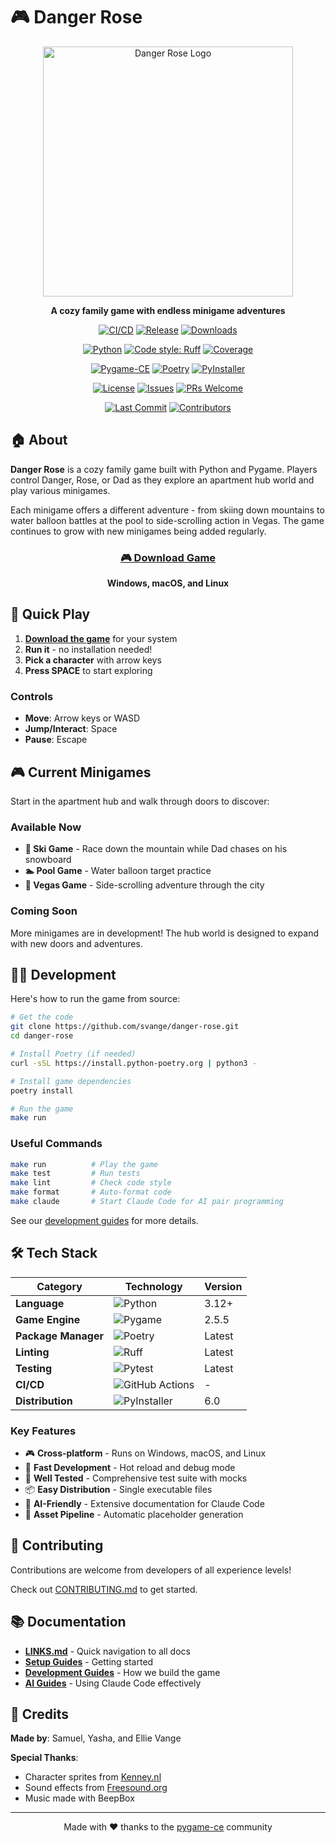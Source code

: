# 🎮 Danger Rose

<div align="center">
  <img src="docs/images/logo-placeholder.png" alt="Danger Rose Logo" width="400">

  **A cozy family game with endless minigame adventures**

  <!-- Build & Release -->
  [![CI/CD](https://github.com/cmc3bear/danger-rose-benji-oli-adventures/workflows/CI/CD%20Pipeline/badge.svg)](https://github.com/cmc3bear/danger-rose-benji-oli-adventures/actions)
  [![Release](https://img.shields.io/github/v/release/cmc3bear/danger-rose-benji-oli-adventures?include_prereleases)](https://github.com/cmc3bear/danger-rose-benji-oli-adventures/releases)
  [![Downloads](https://img.shields.io/github/downloads/cmc3bear/danger-rose-benji-oli-adventures/total)](https://github.com/cmc3bear/danger-rose-benji-oli-adventures/releases)
  
  <!-- Code Quality -->
  [![Python](https://img.shields.io/badge/Python-3.12%2B-blue.svg)](https://www.python.org/downloads/)
  [![Code style: Ruff](https://img.shields.io/endpoint?url=https://raw.githubusercontent.com/astral-sh/ruff/main/assets/badge/v2.json)](https://github.com/astral-sh/ruff)
  [![Coverage](https://img.shields.io/badge/coverage-55%25-yellow.svg)](https://github.com/cmc3bear/danger-rose-benji-oli-adventures)
  
  <!-- Tech Stack -->
  [![Pygame-CE](https://img.shields.io/badge/Pygame--CE-2.5.5-green.svg)](https://pyga.me/)
  [![Poetry](https://img.shields.io/endpoint?url=https://python-poetry.org/badge/v0.json)](https://python-poetry.org/)
  [![PyInstaller](https://img.shields.io/badge/PyInstaller-6.0-orange.svg)](https://www.pyinstaller.org/)
  
  <!-- Project Info -->
  [![License](https://img.shields.io/github/license/cmc3bear/danger-rose-benji-oli-adventures)](LICENSE)
  [![Issues](https://img.shields.io/github/issues/cmc3bear/danger-rose-benji-oli-adventures)](https://github.com/cmc3bear/danger-rose-benji-oli-adventures/issues)
  [![PRs Welcome](https://img.shields.io/badge/PRs-welcome-brightgreen.svg)](guides/setup/contributing.md)
  
  <!-- Activity -->
  [![Last Commit](https://img.shields.io/github/last-commit/cmc3bear/danger-rose-benji-oli-adventures)](https://github.com/cmc3bear/danger-rose-benji-oli-adventures/commits/main)
  [![Contributors](https://img.shields.io/github/contributors/cmc3bear/danger-rose-benji-oli-adventures)](https://github.com/cmc3bear/danger-rose-benji-oli-adventures/graphs/contributors)
</div>

## 🏠 About

**Danger Rose** is a cozy family game built with Python and Pygame. Players control Danger, Rose, or Dad as they explore an apartment hub world and play various minigames.

Each minigame offers a different adventure - from skiing down mountains to water balloon battles at the pool to side-scrolling action in Vegas. The game continues to grow with new minigames being added regularly.

<div align="center">
  <h3>
    <a href="https://github.com/svange/danger-rose/releases/latest">
      🎮 Download Game
    </a>
  </h3>
  <p>
    <strong>Windows, macOS, and Linux</strong>
  </p>
</div>

## 🎯 Quick Play

1. **[Download the game](https://github.com/svange/danger-rose/releases)** for your system
2. **Run it** - no installation needed!
3. **Pick a character** with arrow keys
4. **Press SPACE** to start exploring

### Controls
- **Move**: Arrow keys or WASD
- **Jump/Interact**: Space
- **Pause**: Escape

## 🎮 Current Minigames

Start in the apartment hub and walk through doors to discover:

### Available Now
- **🎿 Ski Game** - Race down the mountain while Dad chases on his snowboard
- **🏊 Pool Game** - Water balloon target practice 
- **🎰 Vegas Game** - Side-scrolling adventure through the city

### Coming Soon
More minigames are in development! The hub world is designed to expand with new doors and adventures.

## 👨‍💻 Development

Here's how to run the game from source:

```bash
# Get the code
git clone https://github.com/svange/danger-rose.git
cd danger-rose

# Install Poetry (if needed)
curl -sSL https://install.python-poetry.org | python3 -

# Install game dependencies
poetry install

# Run the game
make run
```

### Useful Commands

```bash
make run          # Play the game
make test         # Run tests
make lint         # Check code style
make format       # Auto-format code
make claude       # Start Claude Code for AI pair programming
```

See our [development guides](./guides/) for more details.

## 🛠️ Tech Stack

<div align="center">

| Category | Technology | Version |
|----------|------------|---------|
| **Language** | ![Python](https://img.shields.io/badge/Python-3776AB?style=for-the-badge&logo=python&logoColor=white) | 3.12+ |
| **Game Engine** | ![Pygame](https://img.shields.io/badge/Pygame--CE-00AA00?style=for-the-badge&logo=python&logoColor=white) | 2.5.5 |
| **Package Manager** | ![Poetry](https://img.shields.io/badge/Poetry-60A5FA?style=for-the-badge&logo=poetry&logoColor=white) | Latest |
| **Linting** | ![Ruff](https://img.shields.io/badge/Ruff-FCC21B?style=for-the-badge&logo=ruff&logoColor=black) | Latest |
| **Testing** | ![Pytest](https://img.shields.io/badge/Pytest-0A9EDC?style=for-the-badge&logo=pytest&logoColor=white) | Latest |
| **CI/CD** | ![GitHub Actions](https://img.shields.io/badge/GitHub_Actions-2088FF?style=for-the-badge&logo=github-actions&logoColor=white) | - |
| **Distribution** | ![PyInstaller](https://img.shields.io/badge/PyInstaller-FF6600?style=for-the-badge&logo=python&logoColor=white) | 6.0 |

</div>

### Key Features
- 🎮 **Cross-platform** - Runs on Windows, macOS, and Linux
- 🚀 **Fast Development** - Hot reload and debug mode
- 🧪 **Well Tested** - Comprehensive test suite with mocks
- 📦 **Easy Distribution** - Single executable files
- 🤖 **AI-Friendly** - Extensive documentation for Claude Code
- 🎨 **Asset Pipeline** - Automatic placeholder generation

## 🤝 Contributing

Contributions are welcome from developers of all experience levels!

Check out [CONTRIBUTING.md](guides/setup/contributing.md) to get started.

## 📚 Documentation

- **[LINKS.md](./LINKS.md)** - Quick navigation to all docs
- **[Setup Guides](./guides/setup/)** - Getting started
- **[Development Guides](./guides/development/)** - How we build the game
- **[AI Guides](./guides/ai/)** - Using Claude Code effectively

## 👥 Credits

**Made by**: Samuel, Yasha, and Ellie Vange

**Special Thanks**:
- Character sprites from [Kenney.nl](https://kenney.nl)
- Sound effects from [Freesound.org](https://freesound.org)
- Music made with BeepBox

---

<div align="center">
  Made with ❤️ thanks to the <a href="https://pyga.me/">pygame-ce</a> community
</div>